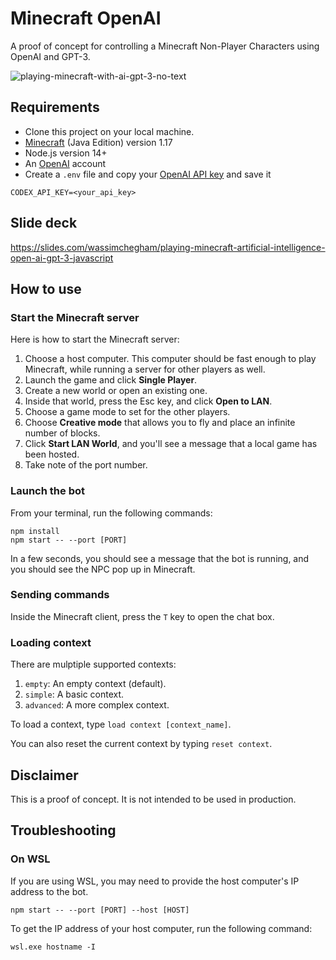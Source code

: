 # Minecraft OpenAI

A proof of concept for controlling a Minecraft Non-Player Characters using OpenAI and GPT-3.

![playing-minecraft-with-ai-gpt-3-no-text](https://user-images.githubusercontent.com/1699357/165494902-122c763c-7b88-4158-9685-24f0bdecb6b8.jpg)

## Requirements

- Clone this project on your local machine.
- [Minecraft](https://www.minecraft.net/en-us/get-minecraft) (Java Edition) version 1.17
- Node.js version 14+
- An [OpenAI](https://openai.com) account 
- Create a `.env` file and copy your [OpenAI API key](https://beta.openai.com/account/api-keys) and save it

```
CODEX_API_KEY=<your_api_key>
```

## Slide deck

https://slides.com/wassimchegham/playing-minecraft-artificial-intelligence-open-ai-gpt-3-javascript

## How to use

### Start the Minecraft server

Here is how to start the Minecraft server:

1. Choose a host computer. This computer should be fast enough to play Minecraft, while running a server for other players as well.
2. Launch the game and click **Single Player**.
3. Create a new world or open an existing one. 
4. Inside that world, press the Esc key, and click **Open to LAN**. 
5. Choose a game mode to set for the other players.
6. Choose **Creative mode** that allows you to fly and place an infinite number of blocks.
7. Click **Start LAN World**, and you'll see a message that a local game has been hosted.
8. Take note of the port number.

### Launch the bot

From your terminal, run the following commands:

```
npm install
npm start -- --port [PORT]
```

In a few seconds, you should see a message that the bot is running, and you should see the NPC pop up in Minecraft.

### Sending commands

Inside the Minecraft client, press the `T` key to open the chat box.

### Loading context

There are mulptiple supported contexts:

1. `empty`: An empty context (default).
2. `simple`: A basic context.
3. `advanced`: A more complex context.

To load a context, type `load context [context_name]`.

You can also reset the current context by typing `reset context`.

## Disclaimer

This is a proof of concept. It is not intended to be used in production.

## Troubleshooting

### On WSL

If you are using WSL, you may need to provide the host computer's IP address to the bot.

```
npm start -- --port [PORT] --host [HOST]
```

To get the IP address of your host computer, run the following command:

```
wsl.exe hostname -I
```	
